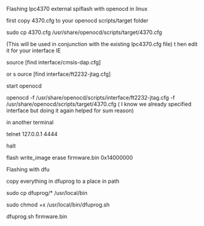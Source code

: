 Flashing lpc4370 external spiflash with openocd in linux

first copy 4370.cfg to your openocd scripts/target folder

sudo cp 4370.cfg /usr/share/openocd/scripts/target/4370.cfg

(This will be used in conjunction with the existing lpc4370.cfg file)
t
hen edit it for your interface IE

source [find interface/cmsis-dap.cfg]

or
s
ource [find interface/ft2232-jtag.cfg]

start openocd

openocd -f /usr/share/openocd/scripts/interface/ft2232-jtag.cfg -f /usr/share/openocd/scripts/target/4370.cfg
(
I know we already specified interface but doing it again helped for sum reason)

in another terminal

telnet 127.0.0.1 4444

halt

flash write_image erase firmware.bin 0x14000000


Flashing with dfu

copy everything in dfuprog to a place in path

sudo cp dfuprog/* /usr/local/bin

sudo chmod +x /usr/local/bin/dfuprog.sh

dfuprog.sh firmware.bin


